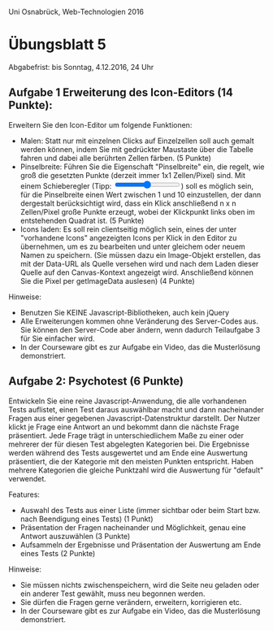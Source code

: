 Uni Osnabrück, Web-Technologien 2016

Übungsblatt 5
=============

Abgabefrist: bis Sonntag, 4.12.2016, 24 Uhr


Aufgabe 1 Erweiterung des Icon-Editors (14 Punkte):
---------------------------------------------------

Erweitern Sie den Icon-Editor um folgende Funktionen:

- Malen: Statt nur mit einzelnen Clicks auf Einzelzellen soll auch gemalt werden
  können, indem Sie mit gedrückter Maustaste über die Tabelle fahren und dabei
  alle berührten Zellen färben. (5 Punkte)
- Pinselbreite: Führen Sie die Eigenschaft "Pinselbreite" ein, die regelt, wie groß die
  gesetzten Punkte (derzeit immer 1x1 Zellen/Pixel) sind. Mit einem Schieberegler (Tipp: <input type="range">)
  soll es möglich sein, für die Pinselbreite einen Wert zwischen 1 und 10 einzustellen, der dann dergestalt
  berücksichtigt wird, dass ein Klick anschließend n x n Zellen/Pixel große Punkte erzeugt, wobei der Klickpunkt
  links oben im entstehenden Quadrat ist. (5 Punkte)
- Icons laden: Es soll rein clientseitig möglich sein, eines der unter "vorhandene Icons" angezeigten Icons
  per Klick in den Editor zu übernehmen, um es zu bearbeiten und unter gleichem oder neuem Namen zu speichern.
  (Sie müssen dazu ein Image-Objekt erstellen, das mit der Data-URL als Quelle versehen wird und nach dem Laden
  dieser Quelle auf den Canvas-Kontext angezeigt wird. Anschließend können Sie die Pixel per getImageData auslesen)
  (4 Punkte)

Hinweise:

- Benutzen Sie KEINE Javascript-Bibliotheken, auch kein jQuery
- Alle Erweiterungen kommen ohne Veränderung des Server-Codes aus. Sie können den Server-Code aber ändern,
  wenn dadurch Teilaufgabe 3 für Sie einfacher wird.
- In der Courseware gibt es zur Aufgabe ein Video, das die Musterlösung demonstriert.


Aufgabe 2: Psychotest (6 Punkte)
---------------------------

Entwickeln Sie eine reine Javascript-Anwendung, die alle vorhandenen Tests auflistet, einen Test daraus auswählbar
macht und dann nacheinander Fragen aus einer gegebenen Javascript-Datenstruktur darstellt. Der Nutzer klickt je Frage
eine Antwort an und bekommt dann die nächste Frage präsentiert. Jede Frage trägt in unterschiedlichem Maße zu einer
oder mehrerer der für diesen Test abgelegten Kategorien bei. Die Ergebnisse werden während des Tests ausgewertet und
am Ende eine Auswertung präsentiert, die der Kategorie mit den meisten Punkten entspricht. Haben mehrere Kategorien
die gleiche Punktzahl wird die Auswertung für "default" verwendet.

Features:
- Auswahl des Tests aus einer Liste (immer sichtbar oder beim Start bzw. nach Beendigung eines Tests) (1 Punkt)
- Präsentation der Fragen nacheinander und Möglichkeit, genau eine Antwort auszuwählen (3 Punkte)
- Aufsammeln der Ergebnisse und Präsentation der Auswertung am Ende eines Tests (2 Punkte)

Hinweise:
- Sie müssen nichts zwischenspeichern, wird die Seite neu geladen oder ein anderer Test gewählt, muss neu begonnen werden.
- Sie dürfen die Fragen gerne verändern, erweitern, korrigieren etc.
- In der Courseware gibt es zur Aufgabe ein Video, das die Musterlösung demonstriert.